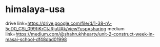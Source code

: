 # himalaya-usa
  
  drive link=https://drive.google.com/file/d/1-38-rA-5cD0_CSi_099fiKrCtJRjuUAk/view?usp=sharing
  medium link=https://medium.com/@shahrukhhearty/unit-2-construct-week-in-masai-school-df48dad01998
